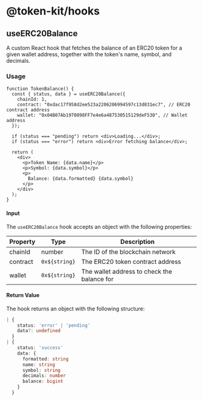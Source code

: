 # @token-kit/hooks

## useERC20Balance

A custom React hook that fetches the balance of an ERC20 token for a given wallet address, together with the token's name, symbol, and decimals.

### Usage

```tsx
function TokenBalance() {
  const { status, data } = useERC20Balance({
    chainId: 1,
    contract: "0xdac17f958d2ee523a2206206994597c13d831ec7", // ERC20 contract address
    wallet: "0x04B07Ab1970898FF7e4e6a487530515129deF530", // Wallet address
  });

  if (status === "pending") return <div>Loading...</div>;
  if (status === "error") return <div>Error fetching balance</div>;

  return (
    <div>
      <p>Token Name: {data.name}</p>
      <p>Symbol: {data.symbol}</p>
      <p>
        Balance: {data.formatted} {data.symbol}
      </p>
    </div>
  );
}
```

#### Input

The `useERC20Balance` hook accepts an object with the following properties:

| Property | Type          | Description                                 |
| -------- | ------------- | ------------------------------------------- |
| chainId  | number        | The ID of the blockchain network            |
| contract | `0x${string}` | The ERC20 token contract address            |
| wallet   | `0x${string}` | The wallet address to check the balance for |

#### Return Value

The hook returns an object with the following structure:

```typescript
| {
    status: 'error' | 'pending'
    data?: undefined
  }
| {
    status: 'success'
    data: {
      formatted: string
      name: string
      symbol: string
      decimals: number
      balance: bigint
    }
  }
```
